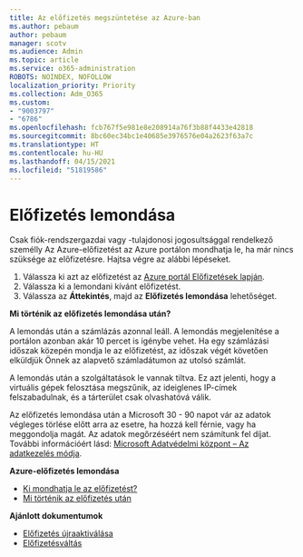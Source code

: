 ```yaml
---
title: Az előfizetés megszüntetése az Azure-ban
ms.author: pebaum
author: pebaum
manager: scotv
ms.audience: Admin
ms.topic: article
ms.service: o365-administration
ROBOTS: NOINDEX, NOFOLLOW
localization_priority: Priority
ms.collection: Adm_O365
ms.custom:
- "9003797"
- "6786"
ms.openlocfilehash: fcb767f5e981e8e208914a76f3b88f4433e42818
ms.sourcegitcommit: 8bc60ec34bc1e40685e3976576e04a2623f63a7c
ms.translationtype: HT
ms.contentlocale: hu-HU
ms.lasthandoff: 04/15/2021
ms.locfileid: "51819586"
---
```

# <a name="cancel-subscription"></a>Előfizetés lemondása

Csak fiók-rendszergazdai vagy -tulajdonosi jogosultsággal rendelkező személly Az Azure-előfizetést az Azure portálon mondhatja le, ha már nincs szüksége az előfizetésre. Hajtsa végre az alábbi lépéseket.

1. Válassza ki azt az előfizetést az [Azure portál Előfizetések lapján](https://portal.azure.com/#blade/Microsoft_Azure_Billing/SubscriptionsBlade).
2. Válassza ki a lemondani kívánt előfizetést.
3. Válassza az **Áttekintés**, majd az **Előfizetés lemondása** lehetőséget.

**Mi történik az előfizetés lemondása után?**

A lemondás után a számlázás azonnal leáll. A lemondás megjelenítése a portálon azonban akár 10 percet is igénybe vehet. Ha egy számlázási időszak közepén mondja le az előfizetést, az időszak végét követően elküldjük Önnek az alapvető számladátumon az utolsó számlát.

A lemondás után a szolgáltatások le vannak tiltva. Ez azt jelenti, hogy a virtuális gépek felosztása megszűnik, az ideiglenes IP-címek felszabadulnak, és a tárterület csak olvashatóvá válik.

Az előfizetés lemondása után a Microsoft 30 - 90 napot vár az adatok végleges törlése előtt arra az esetre, ha hozzá kell férnie, vagy ha meggondolja magát. Az adatok megőrzéséért nem számítunk fel díjat. További információért lásd: [Microsoft Adatvédelmi központ – Az adatkezelés módja](https://go.microsoft.com/fwLink/p/?LinkID=822930&clcid=0x409).

**Azure-előfizetés lemondása**

- [Ki mondhatja le az előfizetést?](https://docs.microsoft.com/azure/billing/billing-how-to-cancel-azure-subscription?WT.mc_id=Portal-Microsoft_Azure_Support#who-can-cancel-a-subscription)
- [Mi történik az előfizetés után](https://docs.microsoft.com/azure/billing/billing-how-to-cancel-azure-subscription?WT.mc_id=Portal-Microsoft_Azure_Support#what-happens-after-i-cancel-my-subscription)

**Ajánlott dokumentumok**

- [Előfizetés újraaktiválása](https://docs.microsoft.com/azure/billing/billing-how-to-cancel-azure-subscription?WT.mc_id=Portal-Microsoft_Azure_Support#reactivate-subscription)
- [Előfizetésváltás](https://docs.microsoft.com/azure/billing/billing-how-to-switch-azure-offer?WT.mc_id=Portal-Microsoft_Azure_Support)